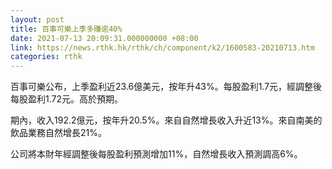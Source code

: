 ```yaml
---
layout: post
title: 百事可樂上季多賺逾40%
date: 2021-07-13 20:09:31.000000000 +08:00
link: https://news.rthk.hk/rthk/ch/component/k2/1600583-20210713.htm
categories: rthk
---
```


百事可樂公布，上季盈利近23.6億美元，按年升43%。每股盈利1.7元，經調整後每股盈利1.72元。高於預期。

期內，收入192.2億元，按年升20.5%。來自自然增長收入升近13%。來自南美的飲品業務自然增長21%。

公司將本財年經調整後每股盈利預測增加11%，自然增長收入預測調高6%。
